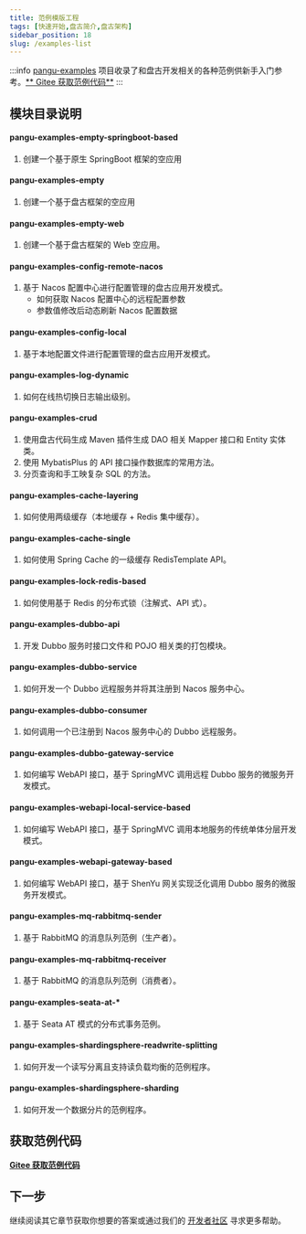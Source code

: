 ```yaml
---
title: 范例模版工程
tags: [快速开始,盘古简介,盘古架构]
sidebar_position: 18
slug: /examples-list
---
```

<head>
  <title>盘古开发框架 | 范例模版工程 | 获取范例代码</title>
  <meta name="keywords" content="盘古开发框架 | 范例模版工程 | 获取范例代码" />
  <meta name="description" content="「盘古开发框架」是完全独立于 Spring Cloud 生态的一套轻量灵活、成熟可靠的工业级分布式微服务开发和治理框架（兼容垂直单体分层架构)。它基于 Apache-2.0 协议开源发布，且是免费的。我们希望不仅是开源的受益者，也能成为开源的贡献者，与开源社区一起「共建共享开源生态」。" />
</head>

:::info 
[pangu-examples](https://gitee.com/pulanos/pangu-framework/tree/master/pangu-examples) 项目收录了和盘古开发相关的各种范例供新手入门参考。[** Gitee 获取范例代码**](https://gitee.com/pulanos/pangu-framework/tree/master/pangu-examples)
:::

## 模块目录说明
#### pangu-examples-empty-springboot-based
  1. 创建一个基于原生 SpringBoot 框架的空应用

#### pangu-examples-empty
  1. 创建一个基于盘古框架的空应用
  
#### pangu-examples-empty-web
  1. 创建一个基于盘古框架的 Web 空应用。

#### pangu-examples-config-remote-nacos
  1. 基于 Nacos 配置中心进行配置管理的盘古应用开发模式。  
      - 如何获取 Nacos 配置中心的远程配置参数
      - 参数值修改后动态刷新 Nacos 配置数据

#### pangu-examples-config-local
  1. 基于本地配置文件进行配置管理的盘古应用开发模式。

#### pangu-examples-log-dynamic
  1. 如何在线热切换日志输出级别。

#### pangu-examples-crud
  1. 使用盘古代码生成 Maven 插件生成 DAO 相关 Mapper 接口和 Entity 实体类。
  2. 使用 MybatisPlus 的 API 接口操作数据库的常用方法。
  3. 分页查询和手工映复杂 SQL 的方法。

#### pangu-examples-cache-layering
  1. 如何使用两级缓存（本地缓存 + Redis 集中缓存）。
  
#### pangu-examples-cache-single
  1. 如何使用 Spring Cache 的一级缓存 RedisTemplate API。

#### pangu-examples-lock-redis-based
  1. 如何使用基于 Redis 的分布式锁（注解式、API 式）。

#### pangu-examples-dubbo-api
  1. 开发 Dubbo 服务时接口文件和 POJO 相关类的打包模块。

#### pangu-examples-dubbo-service
  1. 如何开发一个 Dubbo 远程服务并将其注册到 Nacos 服务中心。

#### pangu-examples-dubbo-consumer
  1. 如何调用一个已注册到 Nacos 服务中心的 Dubbo 远程服务。

#### pangu-examples-dubbo-gateway-service
  1. 如何编写 WebAPI 接口，基于 SpringMVC 调用远程 Dubbo 服务的微服务开发模式。

#### pangu-examples-webapi-local-service-based
  1. 如何编写 WebAPI 接口，基于 SpringMVC 调用本地服务的传统单体分层开发模式。

#### pangu-examples-webapi-gateway-based
  1. 如何编写 WebAPI 接口，基于 ShenYu 网关实现泛化调用 Dubbo 服务的微服务开发模式。

#### pangu-examples-mq-rabbitmq-sender
  1. 基于 RabbitMQ 的消息队列范例（生产者）。

#### pangu-examples-mq-rabbitmq-receiver
  1. 基于 RabbitMQ 的消息队列范例（消费者）。

#### pangu-examples-seata-at-*
  1. 基于 Seata AT 模式的分布式事务范例。

#### pangu-examples-shardingsphere-readwrite-splitting
  1. 如何开发一个读写分离且支持读负载均衡的范例程序。

#### pangu-examples-shardingsphere-sharding
  1. 如何开发一个数据分片的范例程序。

## 获取范例代码

[**Gitee 获取范例代码**](https://gitee.com/pulanos/pangu-framework/tree/master/pangu-examples)

## 下一步
继续阅读其它章节获取你想要的答案或通过我们的 [开发者社区](/docs/community) 寻求更多帮助。


